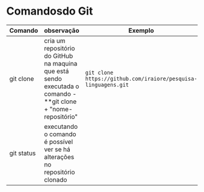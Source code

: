 # Comandosdo Git

Comando | observação | Exemplo
---|---|---
git clone| cria um repositório do GitHub na maquina que está sendo executada o comando - **git clone + "nome-repositório"|`git clone https://github.com/iraiore/pesquisa-linguagens.git`
git status | executando o comando é possível ver se há alterações no repositório clonado
